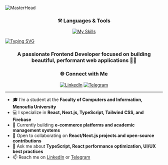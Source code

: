 ![MasterHead](https://user-images.githubusercontent.com/67194519/173735367-b75edb3b-61ec-4323-a10f-5d98e1d7b97a.gif)

<h3 align="center">⚒️ Languages & Tools</h3>

<p align="center">
  <a href="https://skillicons.dev">
    <img src="https://skillicons.dev/icons?i=react,nextjs,typescript,tailwind,js,html,css,git,github,postman,stackoverflow,vscode" alt="My Skills" />
  </a>
</p>

[![Typing SVG](https://readme-typing-svg.demolab.com?font=Comfortaa&size=60&pause=1000&color=black&center=true&vCenter=true&width=1000&height=100&lines=Hi+I'm+Ibrahim+Saleh;Frontend+Developer;React+%26+Next.js+Specialist;Tech+Enthusiast)](https://git.io/typing-svg)

<h3 align="center">A passionate Frontend Developer focused on building beautiful, performant web applications 🚀✨</h3>

<h3 align="center">🌐 Connect with Me</h3>

<p align="center">
  <a href="https://www.linkedin.com/in/ibrahim-saleh-dev/" target="_blank"><img src="https://img.shields.io/badge/-LinkedIn-0e76a8?style=plastic&logo=Linkedin&logoColor=white" alt="LinkedIn"/></a>
  <a href="https://t.me/Noyan_71" target="_blank"><img src="https://img.shields.io/badge/-Telegram-0088cc?style=plastic&logo=Telegram&logoColor=white" alt="Telegram"/></a>
</p>


<hr/>

- 🎓 I’m a student at the **Faculty of Computers and Information, Menoufia University**  
- 💻 I specialize in **React, Next.js, TypeScript, Tailwind CSS, and Firebase**  
- 🚀 Currently building **e-commerce platforms and academic management systems**  
- 🤝 Open to collaborating on **React/Next.js projects and open-source contributions**  
- 📝 Ask me about **TypeScript, React performance optimization, UI/UX best practices**  
- 📫 Reach me on [LinkedIn](https://www.linkedin.com/in/ibrahim-saleh-dev) or [Telegram](https://t.me/Noyan_71)

<br/>



